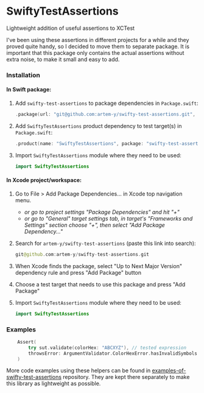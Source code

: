 # SwiftyTestAssertions
Lightweight addition of useful assertions to XCTest  

I've been using these assertions in different projects for a while and they proved quite handy, so I decided to move them to separate package. It is important that this package only contains the actual assertions without extra noise, to make it small and easy to add.

### Installation
#### In Swift package:
1. Add `swifty-test-assertions` to package dependencies in `Package.swift`:
   
   ```swift
   .package(url: "git@github.com:artem-y/swifty-test-assertions.git", from: "0.1.0"),
   ```
2. Add `SwiftyTestAssertions` product dependency to test target(s) in `Package.swift`:
   ```swift
   .product(name: "SwiftyTestAssertions", package: "swifty-test-assertions"),
   ```
3. Import `SwiftyTestAssertions` module where they need to be used:
   ```swift
   import SwiftyTestAssertions
   ```
#### In Xcode project/workspace:
1. Go to File > Add Package Dependencies... in Xcode top navigation menu.  
   - _or go to project settings "Package Dependencies" and hit "+"_  
   - _or go to "General" target settings tab, in target's "Frameworks and Settings" section choose "+", then select "Add Package Dependency..."_
3. Search for `artem-y/swifty-test-assertions` (paste this link into search):

    ```swift
    git@github.com:artem-y/swifty-test-assertions.git
    ```
4. When Xcode finds the package, select "Up to Next Major Version" dependency rule and press "Add Package" button
5. Choose a test target that needs to use this package and press "Add Package"
6. Import `SwiftyTestAssertions` module where they need to be used:
   ```swift
   import SwiftyTestAssertions
   ```
### Examples
```swift
    Assert(
        try sut.validate(colorHex: "ABCXYZ"), // tested expression
        throwsError: ArgumentValidator.ColorHexError.hasInvalidSymbols // check if this exact error is thrown
    )
```
More code examples using these helpers can be found in [examples-of-swifty-test-assertions](https://github.com/artem-y/examples-of-swifty-test-assertions) repository. They are kept there separately to make this library as lightweight as possible.
